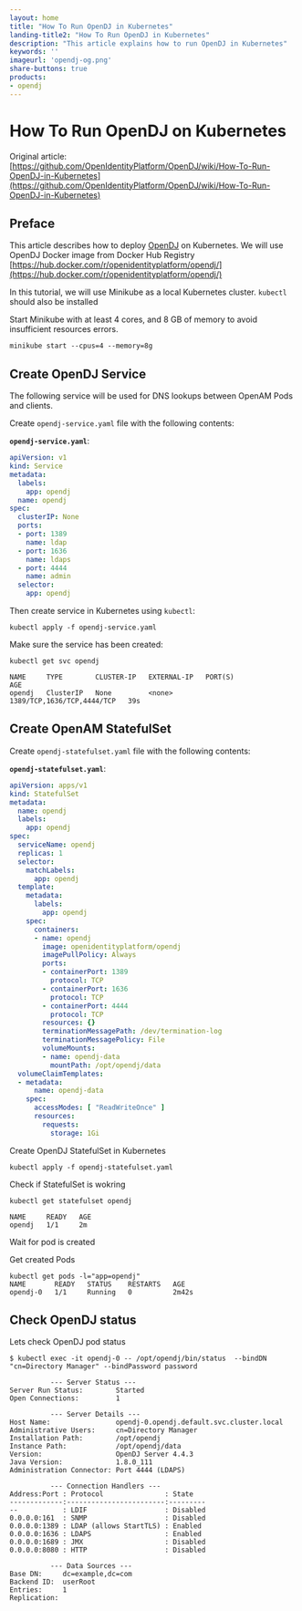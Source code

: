 ```yaml
---
layout: home
title: "How To Run OpenDJ in Kubernetes"
landing-title2: "How To Run OpenDJ in Kubernetes"
description: "This article explains how to run OpenDJ in Kubernetes"
keywords: ''
imageurl: 'opendj-og.png'
share-buttons: true
products: 
- opendj
---
```

<h1>How To Run OpenDJ on Kubernetes</h1>

Original article: [https://github.com/OpenIdentityPlatform/OpenDJ/wiki/How-To-Run-OpenDJ-in-Kubernetes](https://github.com/OpenIdentityPlatform/OpenDJ/wiki/How-To-Run-OpenDJ-in-Kubernetes)

## Preface

This article describes how to deploy [OpenDJ](/opendj) on Kubernetes.
We will use OpenDJ Docker image from Docker Hub Registry
[https://hub.docker.com/r/openidentityplatform/opendj/](https://hub.docker.com/r/openidentityplatform/opendj/)

In this tutorial, we will use Minikube as a local Kubernetes cluster.
`kubectl` should also be installed

Start Minikube with at least 4 cores, and 8 GB of memory to avoid insufficient resources errors.

```
minikube start --cpus=4 --memory=8g
```

## Create OpenDJ Service

The following service will be used for DNS lookups between OpenAM Pods and clients.

Create `opendj-service.yaml` file with the following contents:

**`opendj-service.yaml`**:
```yaml
apiVersion: v1
kind: Service
metadata:
  labels:
    app: opendj
  name: opendj
spec:
  clusterIP: None
  ports:
  - port: 1389
    name: ldap
  - port: 1636
    name: ldaps
  - port: 4444
    name: admin
  selector:
    app: opendj
```

Then create service in Kubernetes using `kubectl`:
```
kubectl apply -f opendj-service.yaml
```
Make sure the service has been created:

```
kubectl get svc opendj

NAME     TYPE        CLUSTER-IP   EXTERNAL-IP   PORT(S)                      AGE
opendj   ClusterIP   None         <none>        1389/TCP,1636/TCP,4444/TCP   39s
```

## Create OpenAM StatefulSet

Create `opendj-statefulset.yaml` file with the following contents:

**`opendj-statefulset.yaml`**:
```yaml
apiVersion: apps/v1
kind: StatefulSet
metadata:
  name: opendj
  labels:
    app: opendj
spec:
  serviceName: opendj
  replicas: 1
  selector:
    matchLabels:
      app: opendj
  template:
    metadata:
      labels:
        app: opendj
    spec:
      containers:
      - name: opendj
        image: openidentityplatform/opendj
        imagePullPolicy: Always
        ports:
        - containerPort: 1389
          protocol: TCP
        - containerPort: 1636
          protocol: TCP
        - containerPort: 4444
          protocol: TCP
        resources: {}
        terminationMessagePath: /dev/termination-log
        terminationMessagePolicy: File
        volumeMounts:
        - name: opendj-data
          mountPath: /opt/opendj/data
  volumeClaimTemplates:
  - metadata:
      name: opendj-data
    spec:
      accessModes: [ "ReadWriteOnce" ]
      resources:
        requests:
          storage: 1Gi
```

Create OpenDJ StatefulSet in Kubernetes
```
kubectl apply -f opendj-statefulset.yaml
```

Check if StatefulSet is wokring
```
kubectl get statefulset opendj

NAME     READY   AGE
opendj   1/1     2m
```
Wait for pod is created

Get created Pods
```
kubectl get pods -l="app=opendj"
NAME       READY   STATUS    RESTARTS   AGE
opendj-0   1/1     Running   0          2m42s
```

## Check OpenDJ status

Lets check OpenDJ pod status
```
$ kubectl exec -it opendj-0 -- /opt/opendj/bin/status  --bindDN "cn=Directory Manager" --bindPassword password

          --- Server Status ---
Server Run Status:        Started
Open Connections:         1

          --- Server Details ---
Host Name:                opendj-0.opendj.default.svc.cluster.local
Administrative Users:     cn=Directory Manager
Installation Path:        /opt/opendj
Instance Path:            /opt/opendj/data
Version:                  OpenDJ Server 4.4.3
Java Version:             1.8.0_111
Administration Connector: Port 4444 (LDAPS)

          --- Connection Handlers ---
Address:Port : Protocol               : State
-------------:------------------------:---------
--           : LDIF                   : Disabled
0.0.0.0:161  : SNMP                   : Disabled
0.0.0.0:1389 : LDAP (allows StartTLS) : Enabled
0.0.0.0:1636 : LDAPS                  : Enabled
0.0.0.0:1689 : JMX                    : Disabled
0.0.0.0:8080 : HTTP                   : Disabled

          --- Data Sources ---
Base DN:     dc=example,dc=com
Backend ID:  userRoot
Entries:     1
Replication:
```
